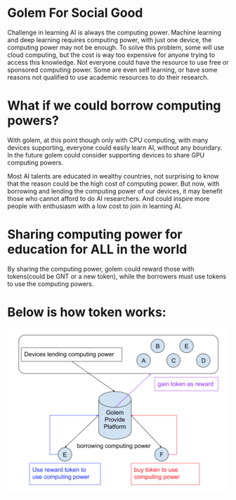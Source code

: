 # Golem For Social Good 

Challenge in learning AI is always the computing power. Machine learning and deep learning requires computing power, with just one device, the computing power may not be enough. To solve this problem, some will use cloud computing, but the cost is way too expensive for anyone trying to access this knowledge. Not everyone could have the resource to use free or sponsored computing power. Some are even self learning, or have some reasons not qualified to use academic resources to do their research.

# What if we could borrow computing powers?

With golem, at this point though only with CPU computing, with many devices supporting, everyone could easily learn AI, without any boundary. In the future golem could consider supporting devices to share GPU computing powers.

Most AI talents are educated in wealthy countries, not surprising to know that the reason could be the high cost of computing power. But now, with borrowing and lending the computing power of our devices, it may benefit those who cannot afford to do AI researchers. And could inspire more people with enthusiasm with a low cost to join in learning AI.

# Sharing computing power for education for ALL in the world

By sharing the computing power, golem could reward those with tokens(could be GNT or a new token), while the borrowers must use tokens to use the computing powers. 

# Below is how token works:

![golem](./token.png)
